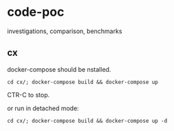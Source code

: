 # code-poc
investigations, comparison, benchmarks


## cx

docker-compose should be nstalled.

```
cd cx/; docker-compose build && docker-compose up
```
CTR-C  to stop.

or run in detached mode:
```
cd cx/; docker-compose build && docker-compose up -d
```
